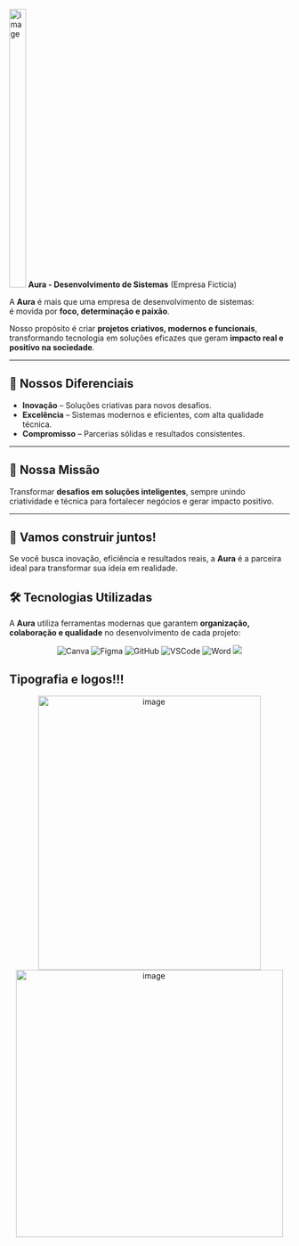 

<img width="30" height="500" alt="image" src="https://github.com/user-attachments/assets/a4a82d61-e23e-4147-a0e3-4aa9ee1b115f" /> **Aura - Desenvolvimento de Sistemas** (Empresa Fictícia)


A **Aura** é mais que uma empresa de desenvolvimento de sistemas:  
é movida por **foco, determinação e paixão**.  

Nosso propósito é criar **projetos criativos, modernos e funcionais**, transformando tecnologia em soluções eficazes que geram **impacto real e positivo na sociedade**.

---

## 🚀 Nossos Diferenciais

- **Inovação** – Soluções criativas para novos desafios.  
- **Excelência** – Sistemas modernos e eficientes, com alta qualidade técnica.  
- **Compromisso** – Parcerias sólidas e resultados consistentes.  

---

## 🎯 Nossa Missão
Transformar **desafios em soluções inteligentes**, sempre unindo criatividade e técnica para fortalecer negócios e gerar impacto positivo.

---

## 🤝 Vamos construir juntos!
Se você busca inovação, eficiência e resultados reais, a **Aura** é a parceira ideal para transformar sua ideia em realidade.

## 🛠️ Tecnologias Utilizadas

A **Aura** utiliza ferramentas modernas que garantem **organização, colaboração e qualidade** no desenvolvimento de cada projeto:
<p align="center">
  <img src="https://img.shields.io/badge/Canva-%2300C4CC.svg?style=for-the-badge&logo=Canva&logoColor=white" alt="Canva"/>
  <img src="https://img.shields.io/badge/Figma-F24E1E?style=for-the-badge&logo=figma&logoColor=white" alt="Figma"/>
  <img src="https://img.shields.io/badge/GitHub-181717?style=for-the-badge&logo=github&logoColor=white" alt="GitHub"/>
  <img src="https://img.shields.io/badge/VSCode-0078d7.svg?style=for-the-badge&logo=visual-studio-code&logoColor=white" alt="VSCode"/>
  <img src="https://img.shields.io/badge/Microsoft_Word-2B579A?style=for-the-badge&logo=microsoft-word&logoColor=white" alt="Word"/>
  <img src="https://img.shields.io/badge/laravel-%23FF2D20.svg?style=for-the-badge&logo=laravel&logoColor=white"/>

</p>

## Tipografia e logos!!!
<p align="center">
<img width="400" height="492" alt="image" src="https://github.com/user-attachments/assets/dd3c9066-9be5-4fb7-bdf9-c333fc3c3964" />
<img width="480" alt="image" src="https://github.com/user-attachments/assets/36281415-0d73-4508-bae2-ae529e159613" />
</p>









